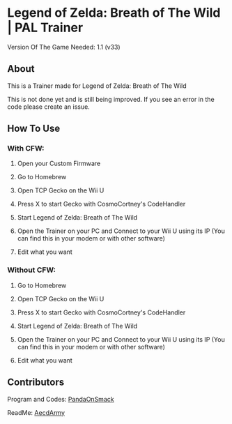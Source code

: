 # Legend of Zelda: Breath of The Wild | PAL Trainer
Version Of The Game Needed: 1.1 (v33)

## About

This is a Trainer made for Legend of Zelda: Breath of The Wild

This is not done yet and is still being improved. If you see an error in the code please create an issue.

## How To Use

### With CFW:

1. Open your Custom Firmware

2. Go to Homebrew

3. Open TCP Gecko on the Wii U

4. Press X to start Gecko with CosmoCortney's CodeHandler

5. Start Legend of Zelda: Breath of The Wild

6. Open the Trainer on your PC and Connect to your Wii U using its IP (You can find this in your modem or with other software)

7. Edit what you want

### Without CFW:

1. Go to Homebrew

2. Open TCP Gecko on the Wii U

3. Press X to start Gecko with CosmoCortney's CodeHandler

4. Start Legend of Zelda: Breath of The Wild

5. Open the Trainer on your PC and Connect to your Wii U using its IP (You can find this in your modem or with other software)

6. Edit what you want

## Contributors
Program and Codes: [PandaOnSmack](http://gbatemp.net/members/pandaonsmack.374906/)

ReadMe: [AecdArmy](http://gbatemp.net/members/aecdarmy.378662/)
